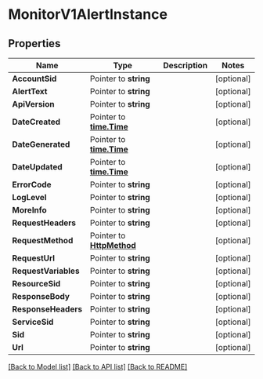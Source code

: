 # MonitorV1AlertInstance

## Properties

Name | Type | Description | Notes
------------ | ------------- | ------------- | -------------
**AccountSid** | Pointer to **string** |  | [optional] 
**AlertText** | Pointer to **string** |  | [optional] 
**ApiVersion** | Pointer to **string** |  | [optional] 
**DateCreated** | Pointer to [**time.Time**](time.Time.md) |  | [optional] 
**DateGenerated** | Pointer to [**time.Time**](time.Time.md) |  | [optional] 
**DateUpdated** | Pointer to [**time.Time**](time.Time.md) |  | [optional] 
**ErrorCode** | Pointer to **string** |  | [optional] 
**LogLevel** | Pointer to **string** |  | [optional] 
**MoreInfo** | Pointer to **string** |  | [optional] 
**RequestHeaders** | Pointer to **string** |  | [optional] 
**RequestMethod** | Pointer to [**HttpMethod**](http_method.md) |  | [optional] 
**RequestUrl** | Pointer to **string** |  | [optional] 
**RequestVariables** | Pointer to **string** |  | [optional] 
**ResourceSid** | Pointer to **string** |  | [optional] 
**ResponseBody** | Pointer to **string** |  | [optional] 
**ResponseHeaders** | Pointer to **string** |  | [optional] 
**ServiceSid** | Pointer to **string** |  | [optional] 
**Sid** | Pointer to **string** |  | [optional] 
**Url** | Pointer to **string** |  | [optional] 

[[Back to Model list]](../README.md#documentation-for-models) [[Back to API list]](../README.md#documentation-for-api-endpoints) [[Back to README]](../README.md)


